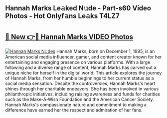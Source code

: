 ## Hannah Marks Le𝚊ked N𝚞de - Part-s60 Video Photos - Hot Onlyf𝚊ns Le𝚊ks T4LZ7

# <h2><a href="http://ab80988.deff.icu/?id=Hannah+Marks">🔗 New 👉🔴 Hannah Marks VIDEO Photos</a></h2>

[![Hannah Marks N𝚞des](https://i.imgur.com/rIISA9y.gif)](http://ab80988.deff.icu/?id=Hannah+Marks)
Hannah Marks, born on December 1, 1995, is an American social media influencer, gamer, and content creator known for her entertaining and engaging presence on various platforms. With a large following and a diverse range of content, Hannah Marks has carved out a unique niche for herself in the digital world. This article explores the journey of Hannah Marks, from her humble beginnings to her current status as a social media sensation. Despite the controversies, Hannah Marks's heart shines through her charitable endeavors. She has been involved in various philanthropic initiatives, including raising awareness and funds for charities such as the Make-A-Wish Foundation and the American Cancer Society. Hannah Marks's compassionate nature and commitment to making a difference have earned her the respect and admiration of her fans.
